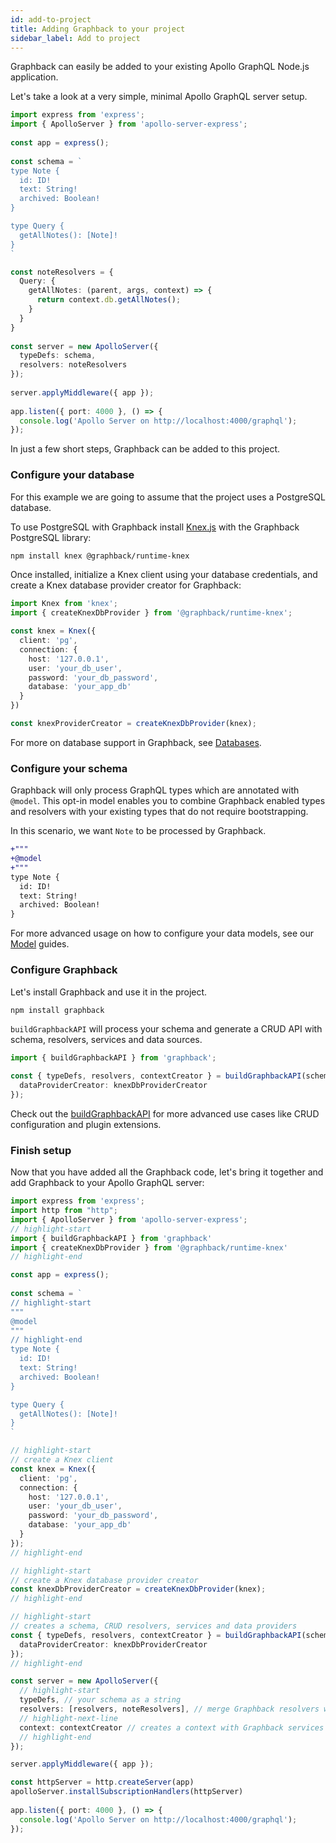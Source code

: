 ```yaml
---
id: add-to-project
title: Adding Graphback to your project
sidebar_label: Add to project
---
```


Graphback can easily be added to your existing Apollo GraphQL Node.js application.

Let's take a look at a very simple, minimal Apollo GraphQL server setup.

```ts
import express from 'express';
import { ApolloServer } from 'apollo-server-express';
 
const app = express();
 
const schema = `
type Note {
  id: ID!
  text: String!
  archived: Boolean!
}

type Query {
  getAllNotes(): [Note]!
}
`

const noteResolvers = {
  Query: {
    getAllNotes: (parent, args, context) => {
      return context.db.getAllNotes();
    }
  }
}
 
const server = new ApolloServer({
  typeDefs: schema,
  resolvers: noteResolvers
});
 
server.applyMiddleware({ app });
 
app.listen({ port: 4000 }, () => {
  console.log('Apollo Server on http://localhost:4000/graphql');
});
```

In just a few short steps, Graphback can be added to this project.


### Configure your database

For this example we are going to assume that the project uses a PostgreSQL database.

To use PostgreSQL with Graphback install [Knex.js](https://knexjs.org/) with the Graphback PostgreSQL library:

```sh
npm install knex @graphback/runtime-knex
```

Once installed, initialize a Knex client using your database credentials, and create a Knex database provider creator for Graphback:

```ts
import Knex from 'knex';
import { createKnexDbProvider } from '@graphback/runtime-knex';

const knex = Knex({
  client: 'pg',
  connection: {
    host: '127.0.0.1',
    user: 'your_db_user',
    password: 'your_db_password',
    database: 'your_app_db'
  }
})

const knexProviderCreator = createKnexDbProvider(knex);
```

For more on database support in Graphback, see [Databases](../databases/overview).

### Configure your schema

Graphback will only process GraphQL types which are annotated with `@model`. This opt-in model enables you to combine Graphback enabled types and resolvers with your existing types that do not require bootstrapping.

In this scenario, we want `Note` to be processed by Graphback.

```diff
+"""
+@model
+"""
type Note {
  id: ID!
  text: String!
  archived: Boolean!
}
```

For more advanced usage on how to configure your data models, see our [Model](../model/datamodel) guides.

### Configure Graphback

Let's install Graphback and use it in the project.

```sh
npm install graphback
```

`buildGraphbackAPI` will process your schema and generate a CRUD API with schema, resolvers, services and data sources.

```ts
import { buildGraphbackAPI } from 'graphback';

const { typeDefs, resolvers, contextCreator } = buildGraphbackAPI(schema, {
  dataProviderCreator: knexDbProviderCreator
});
```

Check out the [buildGraphbackAPI](../api/build-graphback-api) for more advanced use cases like CRUD configuration and plugin extensions.

### Finish setup

Now that you have added all the Graphback code, let's bring it together and add Graphback to your Apollo GraphQL server:

```ts
import express from 'express';
import http from "http";
import { ApolloServer } from 'apollo-server-express';
// highlight-start
import { buildGraphbackAPI } from 'graphback'
import { createKnexDbProvider } from '@graphback/runtime-knex'
// highlight-end

const app = express();
 
const schema = `
// highlight-start
"""
@model
"""
// highlight-end
type Note {
  id: ID!
  text: String!
  archived: Boolean!
}

type Query {
  getAllNotes(): [Note]!
}
`

// highlight-start
// create a Knex client
const knex = Knex({
  client: 'pg',
  connection: {
    host: '127.0.0.1',
    user: 'your_db_user',
    password: 'your_db_password',
    database: 'your_app_db'
  }
});
// highlight-end

// highlight-start
// create a Knex database provider creator
const knexDbProviderCreator = createKnexDbProvider(knex);
// highlight-end

// highlight-start
// creates a schema, CRUD resolvers, services and data providers
const { typeDefs, resolvers, contextCreator } = buildGraphbackAPI(schema, {
  dataProviderCreator: knexDbProviderCreator
});
// highlight-end

const server = new ApolloServer({
  // highlight-start
  typeDefs, // your schema as a string
  resolvers: [resolvers, noteResolvers], // merge Graphback resolvers with your own
  // highlight-next-line
  context: contextCreator // creates a context with Graphback services attached
  // highlight-end
});

server.applyMiddleware({ app });

const httpServer = http.createServer(app)
apolloServer.installSubscriptionHandlers(httpServer)
 
app.listen({ port: 4000 }, () => {
  console.log('Apollo Server on http://localhost:4000/graphql');
});
```


